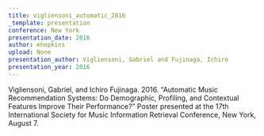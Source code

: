 ```yaml
---
title: vigliensoni_automatic_2016
_template: presentation
conference: New York
presentation_date: 2016
author: ehopkins
upload: None
presentation_author: Vigliensoni, Gabriel and Fujinaga, Ichiro
presentation_year: 2016
---
```

Vigliensoni, Gabriel, and Ichiro Fujinaga. 2016. “Automatic Music Recommendation Systems: Do Demographic, Profiling, and Contextual Features Improve Their Performance?” Poster presented at the 17th International Society for Music Information Retrieval Conference, New York, August 7.